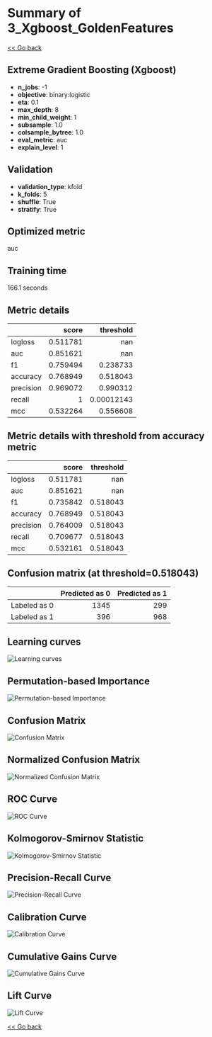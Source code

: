 # Summary of 3_Xgboost_GoldenFeatures

[<< Go back](../README.md)


## Extreme Gradient Boosting (Xgboost)
- **n_jobs**: -1
- **objective**: binary:logistic
- **eta**: 0.1
- **max_depth**: 8
- **min_child_weight**: 1
- **subsample**: 1.0
- **colsample_bytree**: 1.0
- **eval_metric**: auc
- **explain_level**: 1

## Validation
 - **validation_type**: kfold
 - **k_folds**: 5
 - **shuffle**: True
 - **stratify**: True

## Optimized metric
auc

## Training time

166.1 seconds

## Metric details
|           |    score |    threshold |
|:----------|---------:|-------------:|
| logloss   | 0.511781 | nan          |
| auc       | 0.851621 | nan          |
| f1        | 0.759494 |   0.238733   |
| accuracy  | 0.768949 |   0.518043   |
| precision | 0.969072 |   0.990312   |
| recall    | 1        |   0.00012143 |
| mcc       | 0.532264 |   0.556608   |


## Metric details with threshold from accuracy metric
|           |    score |   threshold |
|:----------|---------:|------------:|
| logloss   | 0.511781 |  nan        |
| auc       | 0.851621 |  nan        |
| f1        | 0.735842 |    0.518043 |
| accuracy  | 0.768949 |    0.518043 |
| precision | 0.764009 |    0.518043 |
| recall    | 0.709677 |    0.518043 |
| mcc       | 0.532161 |    0.518043 |


## Confusion matrix (at threshold=0.518043)
|              |   Predicted as 0 |   Predicted as 1 |
|:-------------|-----------------:|-----------------:|
| Labeled as 0 |             1345 |              299 |
| Labeled as 1 |              396 |              968 |

## Learning curves
![Learning curves](learning_curves.png)

## Permutation-based Importance
![Permutation-based Importance](permutation_importance.png)
## Confusion Matrix

![Confusion Matrix](confusion_matrix.png)


## Normalized Confusion Matrix

![Normalized Confusion Matrix](confusion_matrix_normalized.png)


## ROC Curve

![ROC Curve](roc_curve.png)


## Kolmogorov-Smirnov Statistic

![Kolmogorov-Smirnov Statistic](ks_statistic.png)


## Precision-Recall Curve

![Precision-Recall Curve](precision_recall_curve.png)


## Calibration Curve

![Calibration Curve](calibration_curve_curve.png)


## Cumulative Gains Curve

![Cumulative Gains Curve](cumulative_gains_curve.png)


## Lift Curve

![Lift Curve](lift_curve.png)



[<< Go back](../README.md)
